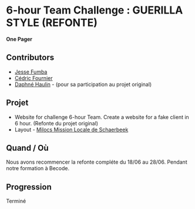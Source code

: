 # 6-hour Team Challenge : GUERILLA STYLE (REFONTE)
**One Pager**

## Contributors
 - [Jesse Fumba](https://github.com/JFumba/)
 - [Cédric Fournier](https://github.com/Cedric-Fournier/)
 - [Daphné Haulin](https://github.com/haulindaphne/) - (pour sa participation au projet original)

## Projet
- Website for challenge 6-hour Team. Create a website for a fake client in 6 hour. (Refonte du projet original)
- Layout - [Milocs Mission Locale de Schaerbeek](https://www.milocs.be/)

## Quand / Où
Nous avons recommencer la refonte compléte du 18/06 au 28/06. Pendant notre formation à Becode. 

## Progression
Terminé


